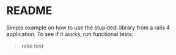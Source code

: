README
======

Simple example on how to use the stupidedi library from a rails 4
application.  To see if it works, run functional tests:

> rake test
